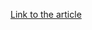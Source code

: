 [Link to the article](http://blog.checkpoint.com/2016/11/30/1-million-google-accounts-breached-gooligan/)
